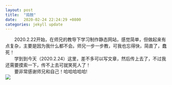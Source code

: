 ```yaml
---
layout: post
title:  "捣鼓"
date:   2020-02-24 22:24:29 +0800
categories: jekyll update
---  
```

&emsp;&emsp;2020.2.22开始，在师兄的教导下学习制作静态网站，感觉简单，但做起来有点复杂，主要是因为我什么都不会。师兄一步一步教，可我也忘得快，简直了，蠢死！  
&emsp;&emsp;学到到今天（2020.2.24）这里，差不多可以写文章，然后传上去了，不过我还需要摸索一下，传不上去可就笑死人了！  
&emsp;&emsp;要非常感谢师兄和自己！哈哈哈哈哈!  
![]({{site.baseurl}}/images/2.jpg)  

[jekyll-docs]: https://jekyllrb.com/docs/home
[jekyll-gh]:   https://github.com/jekyll/jekyll
[jekyll-talk]: https://talk.jekyllrb.com/
